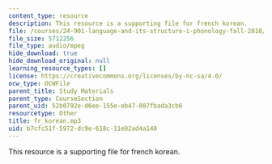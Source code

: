 ```yaml
---
content_type: resource
description: This resource is a supporting file for french korean.
file: /courses/24-901-language-and-its-structure-i-phonology-fall-2010/b7cfc51f5972dc9e618c11e82ad4a140_fr_korean.mp3
file_size: 5712256
file_type: audio/mpeg
hide_download: true
hide_download_original: null
learning_resource_types: []
license: https://creativecommons.org/licenses/by-nc-sa/4.0/
ocw_type: OCWFile
parent_title: Study Materials
parent_type: CourseSection
parent_uid: 52b0792e-d6ee-155e-eb47-087fbada3cb6
resourcetype: Other
title: fr_korean.mp3
uid: b7cfc51f-5972-dc9e-618c-11e82ad4a140
---
```

This resource is a supporting file for french korean.